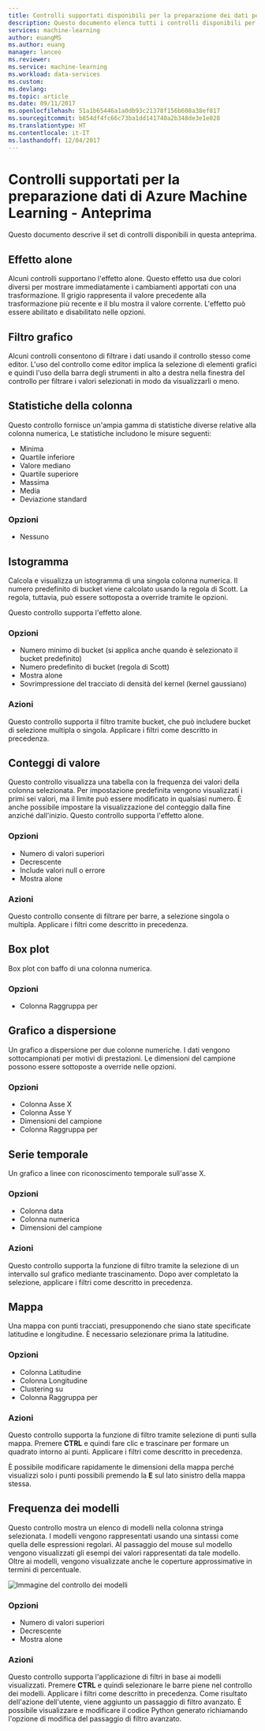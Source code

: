 ```yaml
---
title: Controlli supportati disponibili per la preparazione dei dati per Microsoft Azure Machine Learning | Microsoft Docs
description: Questo documento elenca tutti i controlli disponibili per la preparazione dati di Azure Machine Learning
services: machine-learning
author: euangMS
ms.author: euang
manager: lanceo
ms.reviewer: 
ms.service: machine-learning
ms.workload: data-services
ms.custom: 
ms.devlang: 
ms.topic: article
ms.date: 09/11/2017
ms.openlocfilehash: 51a1b65446a1a0db93c21378f156b608a38ef817
ms.sourcegitcommit: b854df4fc66c73ba1dd141740a2b348de3e1e028
ms.translationtype: HT
ms.contentlocale: it-IT
ms.lasthandoff: 12/04/2017
---
```

# <a name="supported-inspectors-for-the-azure-machine-learning-data-preparation-preview"></a>Controlli supportati per la preparazione dati di Azure Machine Learning - Anteprima
Questo documento descrive il set di controlli disponibili in questa anteprima.

## <a name="the-halo-effect"></a>Effetto alone 
Alcuni controlli supportano l'effetto alone. Questo effetto usa due colori diversi per mostrare immediatamente i cambiamenti apportati con una trasformazione. Il grigio rappresenta il valore precedente alla trasformazione più recente e il blu mostra il valore corrente. L'effetto può essere abilitato e disabilitato nelle opzioni.

## <a name="graphical-filtering"></a>Filtro grafico 
Alcuni controlli consentono di filtrare i dati usando il controllo stesso come editor. L'uso del controllo come editor implica la selezione di elementi grafici e quindi l'uso della barra degli strumenti in alto a destra nella finestra del controllo per filtrare i valori selezionati in modo da visualizzarli o meno. 

## <a name="column-statistics"></a>Statistiche della colonna
Questo controllo fornisce un'ampia gamma di statistiche diverse relative alla colonna numerica, Le statistiche includono le misure seguenti: 
- Minima
- Quartile inferiore
- Valore mediano
- Quartile superiore
- Massima
- Media
- Deviazione standard


### <a name="options"></a>Opzioni 
- Nessuno

## <a name="histogram"></a>Istogramma 
Calcola e visualizza un istogramma di una singola colonna numerica. Il numero predefinito di bucket viene calcolato usando la regola di Scott. La regola, tuttavia, può essere sottoposta a override tramite le opzioni.

Questo controllo supporta l'effetto alone.


### <a name="options"></a>Opzioni
- Numero minimo di bucket (si applica anche quando è selezionato il bucket predefinito)
- Numero predefinito di bucket (regola di Scott) 
- Mostra alone
- Sovrimpressione del tracciato di densità del kernel (kernel gaussiano) 


### <a name="actions"></a>Azioni
Questo controllo supporta il filtro tramite bucket, che può includere bucket di selezione multipla o singola. Applicare i filtri come descritto in precedenza.

## <a name="value-counts"></a>Conteggi di valore
Questo controllo visualizza una tabella con la frequenza dei valori della colonna selezionata. Per impostazione predefinita vengono visualizzati i primi sei valori, ma il limite può essere modificato in qualsiasi numero. È anche possibile impostare la visualizzazione del conteggio dalla fine anziché dall'inizio. Questo controllo supporta l'effetto alone.

### <a name="options"></a>Opzioni 
- Numero di valori superiori
- Decrescente
- Include valori null o errore
- Mostra alone


### <a name="actions"></a>Azioni 
Questo controllo consente di filtrare per barre, a selezione singola o multipla. Applicare i filtri come descritto in precedenza.

## <a name="box-plot"></a>Box plot 
Box plot con baffo di una colonna numerica.

### <a name="options"></a>Opzioni 
- Colonna Raggruppa per

## <a name="scatter-plot"></a>Grafico a dispersione
Un grafico a dispersione per due colonne numeriche. I dati vengono sottocampionati per motivi di prestazioni. Le dimensioni del campione possono essere sottoposte a override nelle opzioni.

### <a name="options"></a>Opzioni  
- Colonna Asse X
- Colonna Asse Y
- Dimensioni del campione
- Colonna Raggruppa per


## <a name="time-series"></a>Serie temporale
Un grafico a linee con riconoscimento temporale sull'asse X.

### <a name="options"></a>Opzioni
- Colonna data
- Colonna numerica
- Dimensioni del campione


### <a name="actions"></a>Azioni
Questo controllo supporta la funzione di filtro tramite la selezione di un intervallo sul grafico mediante trascinamento. Dopo aver completato la selezione, applicare i filtri come descritto in precedenza.


## <a name="map"></a>Mappa 
Una mappa con punti tracciati, presupponendo che siano state specificate latitudine e longitudine. È necessario selezionare prima la latitudine.

### <a name="options"></a>Opzioni
- Colonna Latitudine
- Colonna Longitudine
- Clustering su
- Colonna Raggruppa per


### <a name="actions"></a>Azioni
Questo controllo supporta la funzione di filtro tramite selezione di punti sulla mappa. Premere **CTRL** e quindi fare clic e trascinare per formare un quadrato intorno ai punti. Applicare i filtri come descritto in precedenza.

È possibile modificare rapidamente le dimensioni della mappa perché visualizzi solo i punti possibili premendo la **E** sul lato sinistro della mappa stessa.


## <a name="pattern-frequency"></a>Frequenza dei modelli 

Questo controllo mostra un elenco di modelli nella colonna stringa selezionata. I modelli vengono rappresentati usando una sintassi come quella delle espressioni regolari. Al passaggio del mouse sul modello vengono visualizzati gli esempi dei valori rappresentati da tale modello. Oltre ai modelli, vengono visualizzate anche le coperture approssimative in termini di percentuale.

![Immagine del controllo dei modelli](media/data-prep-appendix4-supported-inspectors/PatternInspectorProductNumber.png)

### <a name="options"></a>Opzioni
- Numero di valori superiori
- Decrescente
- Mostra alone

### <a name="actions"></a>Azioni
Questo controllo supporta l'applicazione di filtri in base ai modelli visualizzati. Premere **CTRL** e quindi selezionare le barre piene nel controllo dei modelli. Applicare i filtri come descritto in precedenza. Come risultato dell'azione dell'utente, viene aggiunto un passaggio di filtro avanzato. È possibile visualizzare e modificare il codice Python generato richiamando l'opzione di modifica del passaggio di filtro avanzato.
